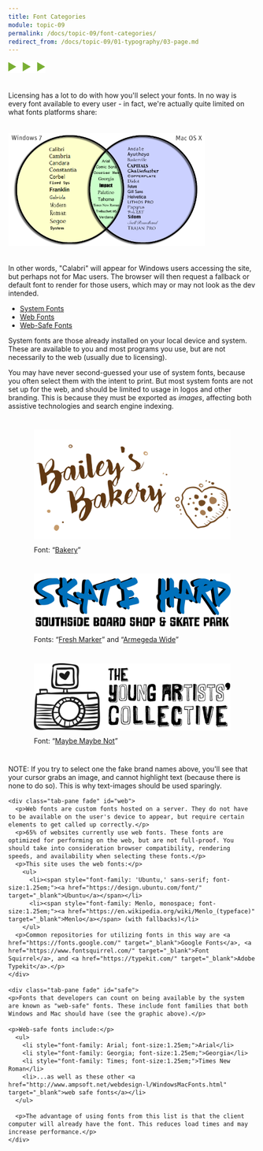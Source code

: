 ```yaml
---
title: Font Categories
module: topic-09
permalink: /docs/topic-09/font-categories/
redirect_from: /docs/topic-09/01-typography/03-page.md
---
```


<img src="./../../../img/arrow-divider.svg" style="width: 75px; border: none; margin: 0px 0 20px 0" />

Licensing has a lot to do with how you'll select your fonts. In no way is every font available to every user - in fact, we're actually quite limited on what fonts platforms share:

<img src="../img/web-safe-font-venn.png" style=" margin: 20px auto; width: 400px;" alt="venn diagram of web-safe fonts for Windows 7 and MacOS X" title="Window 7 vs MacOS X Available Fonts"/>

In other words, "Calabri" will appear for Windows users accessing the site, but perhaps not for Mac users. The browser will then request a fallback or default font to render for those users, which may or may not look as the dev intended.

<div class="codepen-embed">
  <ul class="nav nav-tabs">
    <li class="active"><a href="#system" data-toggle="tab">System Fonts</a></li>
    <li><a href="#web" data-toggle="tab">Web Fonts</a></li>
    <li><a href="#safe" data-toggle="tab">Web-Safe Fonts</a></li>
  </ul>

  <div id="myTabContent" class="tab-content">
    <div class="tab-pane fade active in" id="system">
      <p>System fonts are those already installed on your local device and system. These are available to you and most programs you use, but are not necessarily to the web (usually due to licensing).</p>
      <p>You may have never second-guessed your use of system fonts, because you often select them with the intent to print. But most system fonts are not set up for the web, and should be limited to usage in logos and other branding. This is because they must be exported as <em>images</em>, affecting both assistive technologies and search engine indexing.</p>
      <div style="width: 100%; max-width: 400px; margin: 40px auto;">
        <img src="../img/system-font-ex-bakery.svg" style="margin: auto;" />
        <p style="margin-top: 10px;">Font: “<a href="http://www.stereo-type.fr/fonts/bakery/" target="_blank">Bakery</a>”</p>
      </div>
      <div style="width: 100%; max-width: 400px; margin: 40px auto;">
        <img src="../img/system-font-ex-marker.svg" style="margin: auto;" />
        <p style="margin-top: 10px;">Fonts: “<a href="https://fonts2u.com/fresh-marker.font" target="_blank">Fresh Marker</a>” and “<a href="https://www.whatfontis.com/Armageda-Wide.font" target="_blank">Armegeda Wide</a>”</p>
      </div>
      <div style="width: 100%; max-width: 400px; margin: 40px auto;">
        <img src="../img/system-font-ex-maybe.svg" style="margin: auto;" />
        <p style="margin-top: 10px;">Font: “<a href="http://fontpro.com/maybe-maybe-not-font-429" target="_blank">Maybe Maybe Not</a>”</p>
      </div>
      <p><span class="label label-info">NOTE:</span> If you try to select one the fake brand names above, you'll see that your cursor grabs an image, and cannot highlight text (because there is none to do so). This is why text-images should be used sparingly.</p>
    </div>

    <div class="tab-pane fade" id="web">
      <p>Web fonts are custom fonts hosted on a server. They do not have to be available on the user's device to appear, but require certain elements to get called up correctly.</p>
      <p>65% of websites currently use web fonts. These fonts are optimized for performing on the web, but are not full-proof. You should take into consideration browser compatibility, rendering speeds, and availability when selecting these fonts.</p>
      <p>This site uses the web fonts:</p>
        <ul>
          <li><span style="font-family: 'Ubuntu,' sans-serif; font-size:1.25em;"><a href="https://design.ubuntu.com/font/" target="_blank">Ubuntu</a></span></li>
          <li><span style="font-family: Menlo, monospace; font-size:1.25em;"><a href="https://en.wikipedia.org/wiki/Menlo_(typeface)" target="_blank">Menlo</a></span> (with fallbacks)</li>
        </ul>
      <p>Common repositories for utilizing fonts in this way are <a href="https://fonts.google.com/" target="_blank">Google Fonts</a>, <a href="https://www.fontsquirrel.com/" target="_blank">Font Squirrel</a>, and <a href="https://typekit.com/" target="_blank">Adobe Typekit</a>.</p>
    </div>

    <div class="tab-pane fade" id="safe">
    <p>Fonts that developers can count on being available by the system are known as "web-safe" fonts. These include font families that both Windows and Mac should have (see the graphic above).</p>

    <p>Web-safe fonts include:</p>
      <ul>
        <li style="font-family: Arial; font-size:1.25em;">Arial</li>
        <li style="font-family: Georgia; font-size:1.25em;">Georgia</li>
        <li style="font-family: Times; font-size:1.25em;">Times New Roman</li>
        <li>...as well as these other <a href="http://www.ampsoft.net/webdesign-l/WindowsMacFonts.html" target="_blank">web safe fonts</a></li>
      </ul>

      <p>The advantage of using fonts from this list is that the client computer will already have the font. This reduces load times and may increase performance.</p>
    </div>

  </div>

